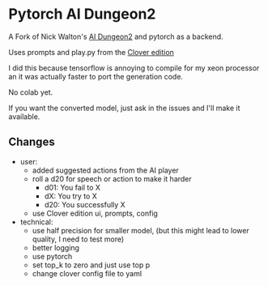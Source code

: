 # Pytorch AI Dungeon2

A Fork of Nick Walton's [AI Dungeon2](https://github.com/AIDungeon/AIDungeon) and pytorch as a backend. 

Uses prompts and play.py from the [Clover edition](https://github.com/cloveranon/Clover-Edition)

I did this because tensorflow is annoying to compile for my xeon processor an it was actually faster to port the generation code.

No colab yet.

If you want the converted model, just ask in the issues and I'll make it available.

## Changes

- user:
  - added suggested actions from the AI player
  - roll a d20 for speech or action to make it harder
    - d01: You fail to X
    - dX: You try to X
    - d20: You successfully X
  - use Clover edition ui, prompts, config
- technical:
  - use half precision for smaller model, (but this might lead to lower quality, I need to test more)
  - better logging
  - use pytorch
  - set top_k to zero and just use top p
  - change clover config file to yaml

